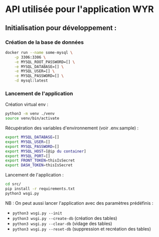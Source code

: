 # API utilisée pour l'application WYR


## Initialisation pour développement :

### Création de la base de données

```bash
docker run --name some-mysql \
    -p 3306:3306 \
    -e MYSQL_ROOT_PASSWORD=[] \
    -e MYSQL_DATABASE=[] \
    -e MYSQL_USER=[] \
    -e MYSQL_PASSWORD=[] \
    -d mysql:latest
```

### Lancement de l'application

Création virtual env :
```bash
python3 -m venv ./venv
source venv/bin/activate
```

Récupération des variables d'environnement (voir .env.sample) :

```bash
export MYSQL_DATABASE=[]
export MYSQL_USER=[]
export MYSQL_PASSWORD=[]
export MYSQL_HOST=[@ip du container]
export MYSQL_PORT=[]
export FRONT_TOKEN=thisIsSecret
export DASH_TOKEN=thisIsSecret
```

Lancement de l'application :

```bash
cd src/
pip install -r requirements.txt
python3 wsgi.py
```

NB : On peut aussi lancer l'application avec des paramètres prédéfinis :
- `python3 wsgi.py --init`
- `python3 wsgi.py --create-db` (création des tables)
- `python3 wsgi.py --clear-db` (vidage des tables)
- `python3 wsgi.py --reset-db` (suppression et recréation des tables)
